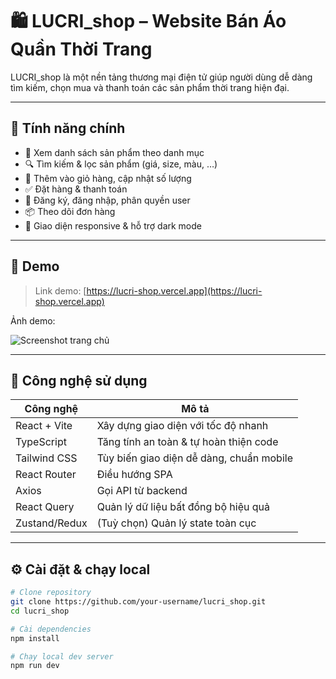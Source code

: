 # 🛍️ LUCRI_shop – Website Bán Áo Quần Thời Trang

LUCRI_shop là một nền tảng thương mại điện tử giúp người dùng dễ dàng tìm kiếm, chọn mua và thanh toán các sản phẩm thời trang hiện đại.

---

## 🚀 Tính năng chính

- 👗 Xem danh sách sản phẩm theo danh mục
- 🔍 Tìm kiếm & lọc sản phẩm (giá, size, màu, …)
- 🛒 Thêm vào giỏ hàng, cập nhật số lượng
- ✅ Đặt hàng & thanh toán
- 🔐 Đăng ký, đăng nhập, phân quyền user
- 📦 Theo dõi đơn hàng
- 🌙 Giao diện responsive & hỗ trợ dark mode

---

## 📸 Demo

> Link demo: [https://lucri-shop.vercel.app](https://lucri-shop.vercel.app)

Ảnh demo:

![Screenshot trang chủ](./screenshots/homepage.png)

---

## 🧱 Công nghệ sử dụng

| Công nghệ       | Mô tả                                      |
|----------------|---------------------------------------------|
| React + Vite   | Xây dựng giao diện với tốc độ nhanh         |
| TypeScript     | Tăng tính an toàn & tự hoàn thiện code      |
| Tailwind CSS   | Tùy biến giao diện dễ dàng, chuẩn mobile    |
| React Router   | Điều hướng SPA                              |
| Axios          | Gọi API từ backend                          |
| React Query    | Quản lý dữ liệu bất đồng bộ hiệu quả        |
| Zustand/Redux  | (Tuỳ chọn) Quản lý state toàn cục           |

---

## ⚙️ Cài đặt & chạy local

```bash
# Clone repository
git clone https://github.com/your-username/lucri_shop.git
cd lucri_shop

# Cài dependencies
npm install

# Chạy local dev server
npm run dev
